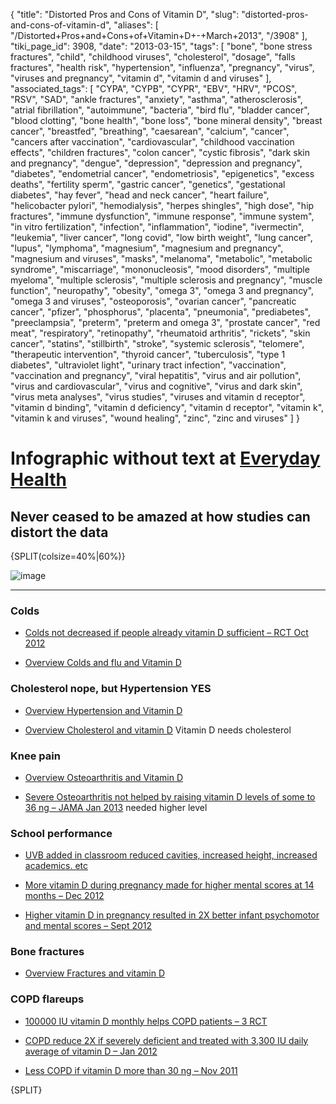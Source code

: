 {
    "title": "Distorted Pros and Cons of Vitamin D",
    "slug": "distorted-pros-and-cons-of-vitamin-d",
    "aliases": [
        "/Distorted+Pros+and+Cons+of+Vitamin+D+-+March+2013",
        "/3908"
    ],
    "tiki_page_id": 3908,
    "date": "2013-03-15",
    "tags": [
        "bone",
        "bone stress fractures",
        "child",
        "childhood viruses",
        "cholesterol",
        "dosage",
        "falls fractures",
        "health risk",
        "hypertension",
        "influenza",
        "pregnancy",
        "virus",
        "viruses and pregnancy",
        "vitamin d",
        "vitamin d and viruses"
    ],
    "associated_tags": [
        "CYPA",
        "CYPB",
        "CYPR",
        "EBV",
        "HRV",
        "PCOS",
        "RSV",
        "SAD",
        "ankle fractures",
        "anxiety",
        "asthma",
        "atherosclerosis",
        "atrial fibrillation",
        "autoimmune",
        "bacteria",
        "bird flu",
        "bladder cancer",
        "blood clotting",
        "bone health",
        "bone loss",
        "bone mineral density",
        "breast cancer",
        "breastfed",
        "breathing",
        "caesarean",
        "calcium",
        "cancer",
        "cancers after vaccination",
        "cardiovascular",
        "childhood vaccination effects",
        "children fractures",
        "colon cancer",
        "cystic fibrosis",
        "dark skin and pregnancy",
        "dengue",
        "depression",
        "depression and pregnancy",
        "diabetes",
        "endometrial cancer",
        "endometriosis",
        "epigenetics",
        "excess deaths",
        "fertility sperm",
        "gastric cancer",
        "genetics",
        "gestational diabetes",
        "hay fever",
        "head and neck cancer",
        "heart failure",
        "helicobacter pylori",
        "hemodialysis",
        "herpes shingles",
        "high dose",
        "hip fractures",
        "immune dysfunction",
        "immune response",
        "immune system",
        "in vitro fertilization",
        "infection",
        "inflammation",
        "iodine",
        "ivermectin",
        "leukemia",
        "liver cancer",
        "long covid",
        "low birth weight",
        "lung cancer",
        "lupus",
        "lymphoma",
        "magnesium",
        "magnesium and pregnancy",
        "magnesium and viruses",
        "masks",
        "melanoma",
        "metabolic",
        "metabolic syndrome",
        "miscarriage",
        "mononucleosis",
        "mood disorders",
        "multiple myeloma",
        "multiple sclerosis",
        "multiple sclerosis and pregnancy",
        "muscle function",
        "neuropathy",
        "obesity",
        "omega 3",
        "omega 3 and pregnancy",
        "omega 3 and viruses",
        "osteoporosis",
        "ovarian cancer",
        "pancreatic cancer",
        "pfizer",
        "phosphorus",
        "placenta",
        "pneumonia",
        "prediabetes",
        "preeclampsia",
        "preterm",
        "preterm and omega 3",
        "prostate cancer",
        "red meat",
        "respiratory",
        "retinopathy",
        "rheumatoid arthritis",
        "rickets",
        "skin cancer",
        "statins",
        "stillbirth",
        "stroke",
        "systemic sclerosis",
        "telomere",
        "therapeutic intervention",
        "thyroid cancer",
        "tuberculosis",
        "type 1 diabetes",
        "ultraviolet light",
        "urinary tract infection",
        "vaccination",
        "vaccination and pregnancy",
        "viral hepatitis",
        "virus and air pollution",
        "virus and cardiovascular",
        "virus and cognitive",
        "virus and dark skin",
        "virus meta analyses",
        "virus studies",
        "viruses and vitamin d receptor",
        "vitamin d binding",
        "vitamin d deficiency",
        "vitamin d receptor",
        "vitamin k",
        "vitamin k and viruses",
        "wound healing",
        "zinc",
        "zinc and viruses"
    ]
}


# Infographic without text at [Everyday Health](http://www.everydayhealth.com/diet-nutrition/pros-and-cons-of-vitamin-d-4849.aspx?xid=tw_eh)

## Never ceased to be amazed at how studies can distort the data

{SPLIT(colsize=40%|60%)}

<img src="https://d378j1rmrlek7x.cloudfront.net/attachments/jpeg/pros-and-cons.jpg" alt="image">

---

### Colds

* [Colds not decreased if people already vitamin D sufficient – RCT Oct 2012](/posts/colds-not-decreased-if-people-already-vitamin-d-sufficient-rct)

* [Overview Colds and flu and Vitamin D](/tags/overview-colds-and-flu-and-vitamin-d.html)

### Cholesterol nope, but Hypertension YES

* [Overview Hypertension and Vitamin D](/tags/overview-hypertension-and-vitamin-d.html)

* [Overview Cholesterol and vitamin D](/tags/overview-cholesterol-and-vitamin-d.html) Vitamin D needs cholesterol

### Knee pain

* [Overview Osteoarthritis and Vitamin D](/tags/overview-osteoarthritis-and-vitamin-d.html)

* [Severe Osteoarthritis not helped by raising vitamin D levels of some to 36 ng – JAMA Jan 2013](/posts/severe-osteoarthritis-not-helped-by-raising-vitamin-d-levels-of-some-to-36-ng-jama)  needed higher level

### School performance

* [UVB added in classroom reduced cavities, increased height, increased academics. etc](/posts/uvb-added-in-classroom-reduced-cavities-increased-height-increased-academics-etc)

* [More vitamin D during pregnancy made for higher mental scores at 14 months – Dec 2012](/posts/more-vitamin-d-during-pregnancy-made-for-higher-mental-scores-at-14-months)

* [Higher vitamin D in pregnancy resulted in 2X better infant psychomotor and mental scores – Sept 2012](/posts/higher-vitamin-d-in-pregnancy-resulted-in-2x-better-infant-psychomotor-and-mental-scores)

### Bone fractures

* [Overview Fractures and vitamin D](/tags/overview-fractures-and-vitamin-d.html)

### COPD flareups

* [100000 IU vitamin D monthly helps COPD patients – 3 RCT](/tags/100000-iu-vitamin-d-monthly-helps-copd-patients-3-rct.html)

* [COPD reduce 2X if severely deficient and treated with 3,300 IU daily average of vitamin D – Jan 2012](/posts/copd-reduce-2x-if-severely-deficient-and-treated-with-3300-iu-daily-average-of-vitamin-d)

* [Less COPD if vitamin D more than 30 ng – Nov 2011](/tags/less-copd-if-vitamin-d-more-than-30-ng-nov-2011.html)

{SPLIT}